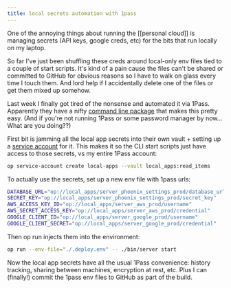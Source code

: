 ```yaml
---
title: local secrets automation with 1pass
---
```


One of the annoying things about running the [[personal cloud]] is managing secrets (API keys, google creds, etc) for
the bits that run locally on my laptop.

So far I've just been shuffling these creds around local-only env files tied to a couple of start scripts. It's kind of
a pain cause the files can't be shared or committed to GitHub for obvious reasons so I have to walk on glass every time
I touch them. And lord help if I accidentally delete one of the files or get them mixed up somehow.

Last week I finally got tired of the nonsense and automated it via 1Pass. Apparently they have a nifty [command line
package](https://developer.1password.com/docs/cli) that makes this pretty easy. (And if you're not running 1Pass or some
password manager by now... What are you doing??)

First bit is jamming all the local app secrets into their own vault + setting up a [service
account](https://developer.1password.com/docs/service-accounts/get-started/) for it. This makes it so the CLI start
scripts just have access to those secrets, vs my entire 1Pass account:

```bash
op service-account create local-apps --vault local_apps:read_items
```

To actually use the secrets, set up a new env file with 1pass urls:

```bash
DATABASE_URL="op://local_apps/server_phoenix_settings_prod/database_url"
SECRET_KEY="op://local_apps/server_phoenix_settings_prod/secret_key"
AWS_ACCESS_KEY_ID="op://local_apps/server_aws_prod/username"
AWS_SECRET_ACCESS_KEY="op://local_apps/server_aws_prod/credential"
GOOGLE_CLIENT_ID="op://local_apps/server_google_prod/username"
GOOGLE_CLIENT_SECRET="op://local_apps/server_google_prod/credential"
```

Then op run injects them into the environment:

```bash
op run --env-file="./.deploy.env" -- ./bin/server start
```

Now the local app secrets have all the usual 1Pass convenience: history tracking, sharing between machines, encryption
at rest, etc. Plus I can (finally!) commit the 1pass env files to GitHub as part of the build.
